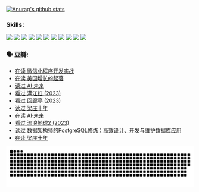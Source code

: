 
[![Anurag's github stats](https://github-readme-stats.vercel.app/api?username=w940853815)](https://github.com/anuraghazra/github-readme-stats)

### Skills:

<code><img height="32" src="https://cdn.jsdelivr.net/npm/simple-icons@v5/icons/python.svg"></code>
<code><img height="32" src="https://cdn.jsdelivr.net/npm/simple-icons@v5/icons/javascript.svg"></code>
<code><img height="32" src="https://cdn.jsdelivr.net/npm/simple-icons@v5/icons/django.svg"></code>
<code><img height="32" src="https://cdn.jsdelivr.net/npm/simple-icons@v5/icons/flask.svg"></code>
<code><img height="32" src="https://cdn.jsdelivr.net/npm/simple-icons@v5/icons/vuetify.svg"></code>
<code><img height="32" src="https://cdn.jsdelivr.net/npm/simple-icons@v5/icons/git.svg"></code>
<code><img height="32" src="https://cdn.jsdelivr.net/npm/simple-icons@v5/icons/docker.svg"></code>
<code><img height="32" src="https://cdn.jsdelivr.net/npm/simple-icons@v5/icons/postgresql.svg"></code>
<code><img height="32" src="https://cdn.jsdelivr.net/npm/simple-icons@v5/icons/elasticsearch.svg"></code>
<code><img height="32" src="https://cdn.jsdelivr.net/npm/simple-icons@v5/icons/macos.svg"></code>
<code><img height="32" src="https://cdn.jsdelivr.net/npm/simple-icons@v5/icons/linux.svg"></code>

### 🗣 豆瓣:

<!-- DOUBAN-ACTIVITIES:START -->
- [在读 微信小程序开发实战](https://www.douban.com/people/136069238/status/4230177692/?_i=83800017)
- [在读 美国增长的起落](https://www.douban.com/people/136069238/status/4220055912/?_i=83800017)
- [读过 AI·未来](https://www.douban.com/people/136069238/status/4220054171/?_i=83800017)
- [看过 满江红‎ (2023)](https://www.douban.com/people/136069238/status/4219146433/?_i=83800017)
- [看过 回廊亭‎ (2023)](https://www.douban.com/people/136069238/status/4215992758/?_i=83800017)
- [读过 梁庄十年](https://www.douban.com/people/136069238/status/4206664969/?_i=83800017)
- [在读 AI·未来](https://www.douban.com/people/136069238/status/4206653520/?_i=83800017)
- [看过 流浪地球2‎ (2023)](https://www.douban.com/people/136069238/status/4199558549/?_i=83800017)
- [读过 数据架构师的PostgreSQL修炼：高效设计、开发与维护数据库应用](https://www.douban.com/people/136069238/status/4199451104/?_i=83800017)
- [在读 梁庄十年](https://www.douban.com/people/136069238/status/4198822794/?_i=83800017)
<!-- DOUBAN-ACTIVITIES:END -->


![Snake animation](https://raw.githubusercontent.com/w940853815/w940853815/output/github-contribution-grid-snake.svg)

<!--
**w940853815/w940853815** is a ✨ _special_ ✨ repository because its `README.md` (this file) appears on your GitHub profile.

Here are some ideas to get you started:

- 🔭 I’m currently working on ...
- 🌱 I’m currently learning ...
- 👯 I’m looking to collaborate on ...
- 🤔 I’m looking for help with ...
- 💬 Ask me about ...
- 📫 How to reach me: ...
- 😄 Pronouns: ...
- ⚡ Fun fact: ...
-->
